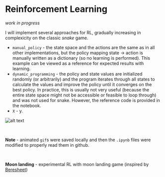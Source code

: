 # Reinforcement Learning

_work in progress_

I will implement several approaches for RL, gradually increasing in complexicity on the classic _snake_ game.

* `manual_policy` - the state space and the actions are the same as in all other implementations, but the policy mapping state -> action is manually written as a dictionary (so no learning is performed). This example can be viewed as a reference for expected results with learning.  
* `dynamic_programming` - the policy and state values are initialized randomly (or arbitrarily) and the program iterates through all states to calculate the values and improve the policy until it converges on the best policy. In practice, this is usually not very useful (because the entire state space might not be accessible or feasible to loop through) and was not used for snake. However, the reference code is provided in the notebook.  
* `X` - y.  


![alt text](https://github.com/ralhadeff/machine-learning-tools/blob/master/ReinforcementLearning/animations/monte_carlo.gif "Logo Title Text 1")
  
    
      
<br>  

**Note** - animated `gif`s were saved locally and then the `.ipynb` files were modified to properly read them in github.

<br>

**Moon landing** - experimental RL with moon landing game (inspired by [Beresheet](https://en.wikipedia.org/wiki/Beresheet))
